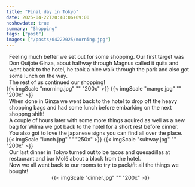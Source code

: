 ```yaml
---
title: "Final day in Tokyo"
date: 2025-04-22T20:40:06+09:00
noshowdate: true
summary: "Shopping"
tags: ["post"]
images: ["/posts/04222025/morning.jpg"]
---
```




<div style="display:flex; justify-content: center">
<div style="flex-basis: 97%">
Feeling much better we set out for some shopping. Our first target was Don Quijote Ginza, about halfway through Magnus called it quits and went back to the hotel, he took a nice walk through the park and also got some lunch on the way. <br>
The rest of us continued our shopping! 
</div>
</div>
<div style="display:flex; justify-content: center; flex-wrap: wrap">
{{< imgScale "morning.jpg" "" "200x" >}}
{{< imgScale "mange.jpg" "" "200x" >}}
</div>


<div style="display:flex; justify-content: center">
<div style="flex-basis: 97%">
When done in Ginza we went back to the hotel to drop off the heavy shopping bags and had some lunch before embarking on the next shoppng shift!<br> 
A couple of hours later with some more things aquired as well as a new bag for Wilma we got back to the hotel for a short rest before dinner.<br>
You also got to love the japanese signs you can find all over the place.   
</div>
</div>
<div style="display:flex; justify-content: center; flex-wrap: wrap">
{{< imgScale "lunch.jpg" "" "250x" >}}
{{< imgScale "subway.jpg" "" "200x" >}}
</div>


<div style="display:flex; justify-content: center">
<div style="flex-basis: 97%">
Our last dinner in Tokyo turned out to be tacos and quesadillas at restaurant and bar Molé about a block from the hotel.<br>
Now we all went back to our rooms to try to pack/fit all the things we bought!
</div>
</div>
<div style="display:flex; justify-content: center; flex-wrap: wrap">
{{< imgScale "dinner.jpg" "" "200x" >}}


</div>
